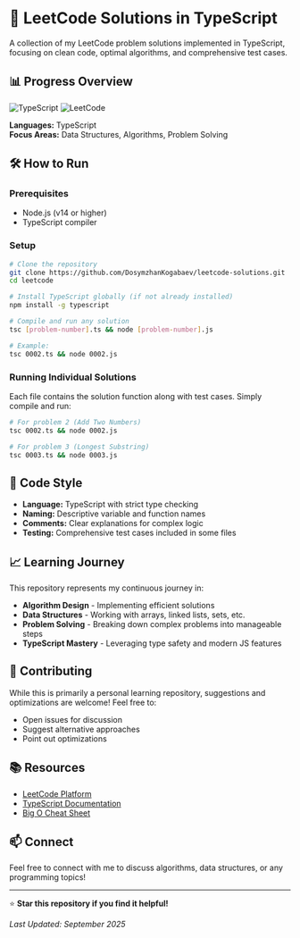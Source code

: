 # 🚀 LeetCode Solutions in TypeScript

A collection of my LeetCode problem solutions implemented in TypeScript, focusing on clean code, optimal algorithms, and comprehensive test cases.

## 📊 Progress Overview

![TypeScript](https://img.shields.io/badge/TypeScript-007ACC?style=for-the-badge&logo=typescript&logoColor=white)
![LeetCode](https://img.shields.io/badge/LeetCode-FFA116?style=for-the-badge&logo=leetcode&logoColor=black)

**Languages:** TypeScript  
**Focus Areas:** Data Structures, Algorithms, Problem Solving

## 🛠️ How to Run

### Prerequisites
- Node.js (v14 or higher)
- TypeScript compiler

### Setup
```bash
# Clone the repository
git clone https://github.com/DosymzhanKogabaev/leetcode-solutions.git
cd leetcode

# Install TypeScript globally (if not already installed)
npm install -g typescript

# Compile and run any solution
tsc [problem-number].ts && node [problem-number].js

# Example:
tsc 0002.ts && node 0002.js
```

### Running Individual Solutions
Each file contains the solution function along with test cases. Simply compile and run:

```bash
# For problem 2 (Add Two Numbers)
tsc 0002.ts && node 0002.js

# For problem 3 (Longest Substring)
tsc 0003.ts && node 0003.js
```

## 🎨 Code Style

- **Language:** TypeScript with strict type checking
- **Naming:** Descriptive variable and function names
- **Comments:** Clear explanations for complex logic
- **Testing:** Comprehensive test cases included in some files

## 📈 Learning Journey

This repository represents my continuous journey in:
- **Algorithm Design** - Implementing efficient solutions
- **Data Structures** - Working with arrays, linked lists, sets, etc.
- **Problem Solving** - Breaking down complex problems into manageable steps
- **TypeScript Mastery** - Leveraging type safety and modern JS features

## 🤝 Contributing

While this is primarily a personal learning repository, suggestions and optimizations are welcome! Feel free to:
- Open issues for discussion
- Suggest alternative approaches
- Point out optimizations

## 📚 Resources

- [LeetCode Platform](https://leetcode.com/)
- [TypeScript Documentation](https://www.typescriptlang.org/docs/)
- [Big O Cheat Sheet](https://www.bigocheatsheet.com/)

## 📫 Connect

Feel free to connect with me to discuss algorithms, data structures, or any programming topics!

---

⭐ **Star this repository if you find it helpful!**

*Last Updated: September 2025*

